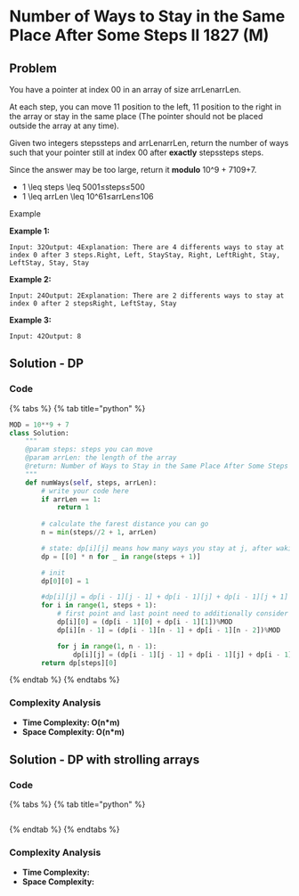 # Number of Ways to Stay in the Same Place After Some Steps II 1827 \(M\)

## Problem

You have a pointer at index 00 in an array of size arrLenarrLen.

At each step, you can move 11 position to the left, 11 position to the right in the array or stay in the same place \(The pointer should not be placed outside the array at any time\).

Given two integers stepssteps and arrLenarrLen, return the number of ways such that your pointer still at index 00 after **exactly** stepssteps steps.

Since the answer may be too large, return it **modulo** 10^9 + 7109+7.

* 1 \leq steps \leq 5001≤steps≤500
* 1 \leq arrLen \leq 10^61≤arrLen≤106

Example

**Example 1:**

```text
Input: 32Output: 4Explanation: There are 4 differents ways to stay at index 0 after 3 steps.Right, Left, StayStay, Right, LeftRight, Stay, LeftStay, Stay, Stay
```

**Example 2:**

```text
Input: 24Output: 2Explanation: There are 2 differents ways to stay at index 0 after 2 stepsRight, LeftStay, Stay
```

**Example 3:**

```text
Input: 42Output: 8
```

## Solution - DP

### Code

{% tabs %}
{% tab title="python" %}
```python
MOD = 10**9 + 7
class Solution:
    """
    @param steps: steps you can move
    @param arrLen: the length of the array
    @return: Number of Ways to Stay in the Same Place After Some Steps
    """
    def numWays(self, steps, arrLen):
        # write your code here
        if arrLen == 1:
            return 1
        
        # calculate the farest distance you can go
        n = min(steps//2 + 1, arrLen)

        # state: dp[i][j] means how many ways you stay at j, after waking i steps
        dp = [[0] * n for _ in range(steps + 1)]

        # init
        dp[0][0] = 1

        #dp[i][j] = dp[i - 1][j - 1] + dp[i - 1][j] + dp[i - 1][j + 1]
        for i in range(1, steps + 1):
            # first point and last point need to additionally consider
            dp[i][0] = (dp[i - 1][0] + dp[i - 1][1])%MOD
            dp[i][n - 1] = (dp[i - 1][n - 1] + dp[i - 1][n - 2])%MOD

            for j in range(1, n - 1):
                dp[i][j] = (dp[i - 1][j - 1] + dp[i - 1][j] + dp[i - 1][j + 1])%MOD
        return dp[steps][0]
```
{% endtab %}
{% endtabs %}

### Complexity Analysis

* **Time Complexity: O\(n\*m\)**
* **Space Complexity: O\(n\*m\)**

## Solution - DP with strolling arrays

### Code

{% tabs %}
{% tab title="python" %}
```python

```
{% endtab %}
{% endtabs %}

### Complexity Analysis

* **Time Complexity:**
* **Space Complexity:**

